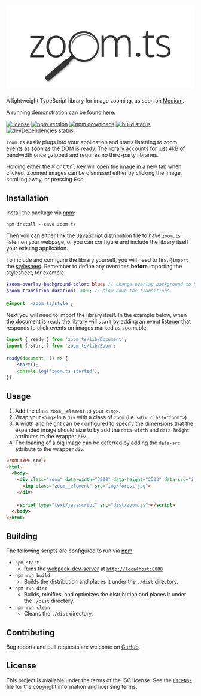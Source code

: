 # ![zoom.ts][logo]

A lightweight TypeScript library for image zooming, as seen on [Medium][medium].

A running demonstration can be found [here][demo].

[![license][license-badge]][license]
[![npm version][npm-badge]][npm]
[![npm downloads][downloads-badge]][downloads]
[![build status][build-status-badge]][build-status]
[![devDependencies status][devDependencies-badge]][devDependencies]

`zoom.ts` easily plugs into your application and starts listening to zoom events
as soon as the DOM is ready. The library accounts for just 4kB of bandwidth once
gzipped and requires no third-party libraries.

Holding either the <kbd>⌘</kbd> or <kbd>Ctrl</kbd> key will open the image in a
new tab when clicked. Zoomed images can be dismissed either by clicking the
image, scrolling away, or pressing <kbd>Esc</kbd>.

## Installation

Install the package via [npm][npm]:

```
npm install --save zoom.ts
```

Then you can either link the [JavaScript distribution][dist] file to have
`zoom.ts` listen on your webpage, or you can configure and include the library
itself your existing application.

To include and configure the library yourself, you will need to first `@import`
the [stylesheet][stylesheet]. Remember to define any overrides **before**
importing the stylesheet, for example:

```sass
$zoom-overlay-background-color: blue; // change overlay background to blue
$zoom-transition-duration: 1000; // slow down the transitions

@import '~zoom.ts/style';
```

Next you will need to import the library itself. In the example below, when
the document is `ready` the library will `start` by adding an event listener
that responds to click events on images marked as zoomable.

```typescript
import { ready } from 'zoom.ts/lib/Document';
import { start } from 'zoom.ts/lib/Zoom';

ready(document, () => {
    start();
    console.log('zoom.ts started');
});
```

## Usage

1. Add the class `zoom__element` to your `<img>`.
2. Wrap your `<img>` in a `div` with a class of `zoom` (i.e.
`<div class="zoom">`)
3. A width and height can be configured to specify the dimensions that the
expanded image should size to by add the `data-width` and `data-height`
attributes to the wrapper `div`.
4. The loading of a big image can be deferred by adding the `data-src` attribute
to the wrapper `div`.

```html
<!DOCTYPE html>
<html>
  <body>
    <div class="zoom" data-width="3500" data-height="2333" data-src="img/forest-full.jpg">
      <img class="zoom__element" src="img/forest.jpg">
    </div>

    <script type="text/javascript" src="dist/zoom.js"></script>
  </body>
</html>
```

## Building

The following scripts are configured to run via [npm][npm]:

- `npm start`
  - Runs the [webpack-dev-server][dev-server] at
    [`http://localhost:8080`][localhost]
- `npm run build`
  - Builds the distribution and places it under the `./dist` directory.
- `npm run dist`
  - Builds, minifies, and optimizes the distribution and places it under the
    `./dist` directory.
- `npm run clean`
  - Cleans the `./dist` directory.

## Contributing

Bug reports and pull requests are welcome on [GitHub][github].

## License

This project is available under the terms of the ISC license. See the
[`LICENSE`][license] file for the copyright information and licensing terms.

[logo]: /img/logo.png
[medium]: https://medium.design/image-zoom-on-medium-24d146fc0c20
[build-status-badge]: https://img.shields.io/travis/michaelbull/zoom.ts.svg?style=flat-square
[build-status]: https://travis-ci.org/michaelbull/zoom.ts
[license-badge]: https://img.shields.io/github/license/michaelbull/zoom.ts.svg?style=flat-square
[license]: https://github.com/michaelbull/zoom.ts/blob/master/LICENSE
[npm-badge]: https://img.shields.io/npm/v/zoom.ts.svg?style=flat-square
[npm]: https://www.npmjs.com/package/zoom.ts
[downloads-badge]: https://img.shields.io/npm/dt/zoom.ts.svg?style=flat-square
[downloads]: https://www.npmjs.com/package/zoom.ts
[devDependencies-badge]: https://david-dm.org/michaelbull/zoom.ts/dev-status.svg?style=flat-square
[devDependencies]: https://david-dm.org/michaelbull/zoom.ts?type=dev
[demo]: https://michaelbull.github.io/zoom.ts
[npm]: https://www.npmjs.com/
[dist]: https://github.com/michaelbull/zoom.ts/blob/master/dist/zoom.js
[stylesheet]: https://github.com/michaelbull/zoom.ts/blob/master/style.scss
[localhost]: http://localhost:8080
[dev-server]: https://github.com/webpack/webpack-dev-server
[github]: https://github.com/michaelbull/zoom.ts
